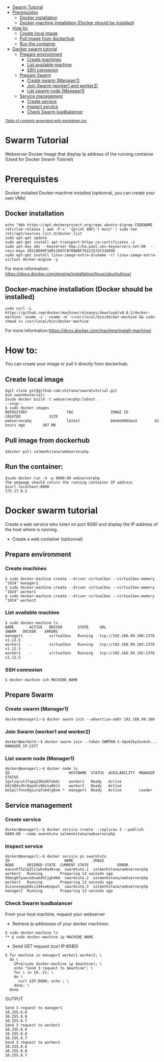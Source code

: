 - [Swarm Tutorial](#swarm-tutorial)
- [Prerequistes](#prerequistes)
  * [Docker installation](#docker-installation)
  * [Docker-machine installation (Docker should be installed)](#docker-machine-installation-docker-should-be-installed)
- [How to:](#how-to)
  * [Create local image](#create-local-image)
  * [Pull image from dockerhub](#pull-image-from-dockerhub)
  * [Run the container](#run-the-container)
- [Docker swarm tutorial](#docker-swarm-tutorial)
  * [Prepare environment](#prepare-environment)
    + [Create machines](#create-machines)
    + [List available machine](#list-available-machine)
    + [SSH connexion](#ssh-connexion)
  * [Prepare Swarm](#prepare-swarm)
    + [Create swarm (Manager1)](#create-swarm-manager1)
    + [Join Swarm (worker1 and worker2)](#join-swarm-worker1-and-worker2)
    + [List swarm node (Manager1)](#list-swarm-node-manager1)
  * [Service management](#service-management)
    + [Create service](#create-service)
    + [Inspect service](#inspect-service)
    + [Check Swarm loadbalancer](#check-swarm-loadbalancer)

<small><i><a href='http://ecotrust-canada.github.io/markdown-toc/'>Table of contents generated with markdown-toc</a></i></small>

# Swarm Tutorial
Webserver Docker Image that display Ip address of the running container (Used for Docker Swarm Tutoriel)
 
# Prerequistes 
Docker installed
Docker-machine installed (optionnal, you can create your own VMs)

## Docker installation
```
echo "deb https://apt.dockerproject.org/repo ubuntu-$(grep CODENAME /etc/lsb-release | awk -F'=' '{print $NF}') main" | sudo tee /etc/apt/sources.list.d/docker.list
sudo apt-get update
sudo apt-get install apt-transport-https ca-certificates -y
sudo apt-key adv --keyserver hkp://ha.pool.sks-keyservers.net:80  --recv-keys 58118E89F3A912897C070ADBF76221572C52609D
sudo apt-get install linux-image-extra-$(uname -r) linux-image-extra-virtual docker-engine -y
```

For more information: https://docs.docker.com/engine/installation/linux/ubuntulinux/

## Docker-machine installation (Docker should be installed)
```
sudo curl -L https://github.com/docker/machine/releases/download/v0.8.2/docker-machine-`uname -s`-`uname -m` >/usr/local/bin/docker-machine && sudo chmod +x /usr/local/bin/docker-machine
```

For more information:https://docs.docker.com/machine/install-machine/

# How to:
You can create your image or pull it directly from dockerhub:

## Create local image
```
$git clone git@github.com:shitana/swarmtutorial.git
$cd swarmtutorial/
$sudo docker build -t webserverphp:latest .
--snip--
$ sudo docker images
REPOSITORY                  TAG                 IMAGE ID            CREATED             SIZE
webserverphp                latest              bbe0e090daa3        41 hours ago        307 MB
```

## Pull image from dockerhub
```
$docker pull salmenhitana/webserverphp
```

## Run the container:
```
$sudo docker run -d -p 8080:80 webserverphp
The webpage should return the running container IP address
$curl localhost:8080
172.17.0.2  
```

# Docker swarm tutorial
Create a web service who listen on port 8080 and display the IP address of the host where is running.
* Create a web container (optionnal)

## Prepare environment 
### Create machines
```
$ sudo docker-machine create --driver virtualbox --virtualbox-memory "1024" manager1 
$ sudo docker-machine create --driver virtualbox --virtualbox-memory "1024" worker1 
$ sudo docker-machine create --driver virtualbox --virtualbox-memory "1024" worker2
```

### List available machine
```
$ sudo docker-machine ls
NAME       ACTIVE   DRIVER       STATE     URL                         SWARM   DOCKER    ERRORS
manager1   -        virtualbox   Running   tcp://192.168.99.100:2376           v1.12.5   
worker1    -        virtualbox   Running   tcp://192.168.99.103:2376           v1.12.5   
worker2    -        virtualbox   Running   tcp://192.168.99.102:2376           v1.12.5   
```

### SSH connexion
```
$ docker-machine ssh MACHINE_NAME
```

## Prepare Swarm
### Create swarm (Manager1)
```
docker@manager1:~$ docker swarm init --advertise-addr 192.168.99.100
```

### Join Swarm (worker1 and worker2)
```
docker@workerX:~$ docker swarm join --token SWMTKN-1-3qu42by3xxkxh... MANAGER_IP:2377
```

### List swarm node (Manager1)
```
docker@manager1:~$ docker node ls
ID                           HOSTNAME  STATUS  AVAILABILITY  MANAGER STATUS
1gvlzqrut1fapq320a367ebdc    worker1   Ready   Active        
b0j984s3hr6qa4ls96ntw06it    worker2   Ready   Active        
beipilfnnv9giucqfuk4lg6xm *  manager1  Ready   Active        Leader
```
## Service management
### Create service
```
docker@manager1:~$ docker service create --replicas 3 --publish 8080:80 --name swarmtuto salmenhitana/webserverphp
```
### Inspect service
```
docker@manager1:~$ docker service ps swarmtuto
ID                         NAME         IMAGE                      NODE      DESIRED STATE  CURRENT STATE             ERROR
eavuxhf521q3lziwhs0adkvsp  swarmtuto.1  salmenhitana/webserverphp  worker2   Running        Preparing 13 seconds ago  
95msg6fyaece6swbdk1jgh4k8  swarmtuto.2  salmenhitana/webserverphp  worker1   Running        Preparing 13 seconds ago  
5uiosevqepk8cc244vw6xqwzt  swarmtuto.3  salmenhitana/webserverphp  manager1  Running        Preparing 13 seconds ago
```

### Check Swarm loadbalancer
From your host machine, request your webserver

* Retrieve ip addresses of your docker machines:
```
$ sudo docker-machine ls
** $ sudo docker-machine ip MACHINE_NAME
```

* Send GET request (curl IP:8080)
```
$ for machine in manager1 worker1 worker2; \
  do \
    IP=$(sudo docker-machine ip $machine); \
    echo "Send 3 request to $machine"; \
    for i in {0..2}; \
    do \
      curl $IP:8080; echo ; \
    done; \
  done
```
OUTPUT
```
Send 3 request to manager1
10.255.0.6
10.255.0.8
10.255.0.7
Send 3 request to worker1
10.255.0.6
10.255.0.8
10.255.0.7
Send 3 request to worker2
10.255.0.6
10.255.0.8
10.255.0.7
```

